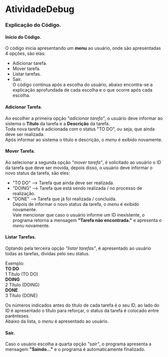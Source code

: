 # AtividadeDebug

### Explicação do Código.
#### Início do Código.
   O código inicia apresentando um **menu** ao usuário, onde são apresentadas 4 opções, são elas:
  - Adicionar tarefa.
  - Mover tarefa.
  - Listar tarefas.
  - Sair.  
   O código continua após a escolha do usuário, abaixo encontra-se a explicação aprofundada de cada escolha e o que ocorre após cada escolha.


#### Adicionar Tarefa.
   Ao escolher a primeira opção *"adicionar tarefa"*, o usuário deve informar ao sistema o **Título** da tarefa e a **Descrição** da tarefa.  
   Toda nova tarefa é adicionada com o status "TO DO", ou seja, que ainda deve ser realizada.  
   Após informar ao sistema o título e descrição, o *menu* é exibido novamente.


#### Mover Tarefa.
   Ao selecionar a segunda opção *"mover tarefa"*, é solicitado ao usuário o ID da tarefa que deve ser movida, depois disso, o usuário deve informar o novo status da tarefa, são eles:
  - "TO DO" --> Tarefa que ainda deve ser realizada.
  - "DOING" --> Tarefa que está sendo realizada / no processo de realização.
  - "DONE"  --> Tarefa que já foi realizada / concluída.  
   Depois de informar o novo status da tarefa, o *menu* é exibido novamente.  
   Vale mencionar que caso o usuário informe um ID inexistente, o programa retorna a mensagem **"Tarefa não encontrada."** e apresenta o *menu* novamente.


#### Listar Tarefas.
   Optando pela terceira opção *"listar tarefas"*, é apresentado ao usuário todas as tarefas, dividas pelo seu status.
   
   Exemplo:  
    **TO DO**  
  1 Título (TO DO)  
    **DOING**  
  2 Título (DOING)  
    **DONE**  
  3 Título (DONE)  

   Os números indicados antes do título de cada tarefa é o seu ID, ao lado do ID é apresentado o título para reforçar, o status da tarefa é colocado entre parênteses.  
   Abaixo da lista, o *menu* é apresentado ao usuário.


#### Sair.
   Caso o usuário escolha a quarta opção *"sair"*, o programa apresenta a mensagem **"Saindo..."** e o programa é automaticamente finalizado.
    
